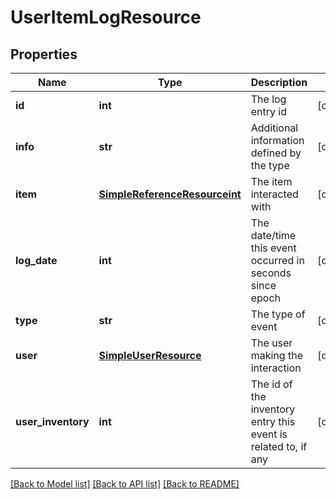 # UserItemLogResource

## Properties
Name | Type | Description | Notes
------------ | ------------- | ------------- | -------------
**id** | **int** | The log entry id | [optional] 
**info** | **str** | Additional information defined by the type | [optional] 
**item** | [**SimpleReferenceResourceint**](SimpleReferenceResourceint.md) | The item interacted with | [optional] 
**log_date** | **int** | The date/time this event occurred in seconds since epoch | [optional] 
**type** | **str** | The type of event | [optional] 
**user** | [**SimpleUserResource**](SimpleUserResource.md) | The user making the interaction | [optional] 
**user_inventory** | **int** | The id of the inventory entry this event is related to, if any | [optional] 

[[Back to Model list]](../README.md#documentation-for-models) [[Back to API list]](../README.md#documentation-for-api-endpoints) [[Back to README]](../README.md)


